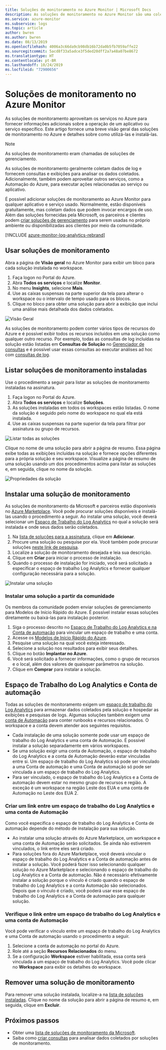 ```yaml
---
title: Soluções de monitoramento no Azure Monitor | Microsoft Docs
description: As soluções de monitoramento no Azure Monitor são uma coleção de regras de lógica, visualização e aquisição de dados que fornecem métricas centradas em torno de uma área específica do problema.  Este artigo fornece informações sobre como instalar e usar soluções de monitoramento.
ms.service: azure-monitor
ms.subservice: logs
ms.topic: article
author: bwren
ms.author: bwren
ms.date: 08/13/2019
ms.openlocfilehash: 4006a3c66da9cb98db16b72da0b5fb7059affe22
ms.sourcegitcommit: 5acd8f33a5adce3f5ded20dff2a7a48a07be8672
ms.translationtype: HT
ms.contentlocale: pt-BR
ms.lasthandoff: 10/24/2019
ms.locfileid: "72900656"
---
```

# <a name="monitoring-solutions-in-azure-monitor"></a>Soluções de monitoramento no Azure Monitor
As soluções de monitoramento aproveitam os serviços no Azure para fornecer informações adicionais sobre a operação de um aplicativo ou serviço específico. Este artigo fornece uma breve visão geral das soluções de monitoramento no Azure e detalhes sobre como utilizá-las e instalá-las.

> [!NOTE]
> As soluções de monitoramento eram chamadas de soluções de gerenciamento.

As soluções de monitoramento geralmente coletam dados de log e fornecem consultas e exibições para analisar os dados coletados. Adicionalmente, também podem aproveitar outros serviços, como a Automação do Azure, para executar ações relacionadas ao serviço ou aplicativo.

É possível adicionar soluções de monitoramento ao Azure Monitor para qualquer aplicativo e serviço usado. Normalmente, estão disponíveis gratuitamente, mas coletam dados que podem invocar encargos de uso. Além das soluções fornecidas pela Microsoft, os parceiros e clientes podem [criar soluções de gerenciamento](solutions-creating.md) para serem usadas no próprio ambiente ou disponibilizadas aos clientes por meio da comunidade.

[!INCLUDE [azure-monitor-log-analytics-rebrand](../../../includes/azure-monitor-log-analytics-rebrand.md)]

## <a name="use-monitoring-solutions"></a>Usar soluções de monitoramento
Abra a página de **Visão geral** no Azure Monitor para exibir um bloco para cada solução instalada no workspace. 

1. Faça logon no Portal do Azure.
1. Abra **Todos os serviços** e localize **Monitor**.
1. No menu **Insights**, selecione **Mais**.
1. Use as caixas suspensas na parte superior da tela para alterar o workspace ou o intervalo de tempo usado para os blocos.
1. Clique no bloco para obter uma solução para abrir a exibição que inclui uma análise mais detalhada dos dados coletados.

![Visão Geral](media/solutions/overview.png)

As soluções de monitoramento podem conter vários tipos de recursos do Azure e é possível exibir todos os recursos incluídos em uma solução como qualquer outro recurso. Por exemplo, todas as consultas de log incluídas na solução estão listadas em **Consultas de Solução** no [Gerenciador de consultas](../log-query/get-started-portal.md#load-queries) e é possível usar essas consultas ao executar análises ad hoc com [consultas de log](../log-query/log-query-overview.md).

## <a name="list-installed-monitoring-solutions"></a>Listar soluções de monitoramento instaladas 
Use o procedimento a seguir para listar as soluções de monitoramento instaladas na assinatura.

1. Faça logon no Portal do Azure.
1. Abra **Todos os serviços** e localize **Soluções**.
4. As soluções instaladas em todos os workspaces estão listadas. O nome da solução é seguido pelo nome do workspace no qual ela está instalada.
1. Use as caixas suspensas na parte superior da tela para filtrar por assinatura ou grupo de recursos.


![Listar todas as soluções](media/solutions/list-solutions-all.png)

Clique no nome de uma solução para abrir a página de resumo. Essa página exibe todas as exibições incluídas na solução e fornece opções diferentes para a própria solução e seu workspace. Visualize a página de resumo de uma solução usando um dos procedimentos acima para listar as soluções e, em seguida, clique no nome da solução.

![Propriedades da solução](media/solutions/solution-properties.png)



## <a name="install-a-monitoring-solution"></a>Instalar uma solução de monitoramento
As soluções de monitoramento da Microsoft e parceiros estão disponíveis no [Azure Marketplace](https://azuremarketplace.microsoft.com). Você pode procurar soluções disponíveis e instalá-las usando o procedimento a seguir. Ao instalar uma solução, você deverá selecionar um [Espaço de Trabalho do Log Analytics](../platform/manage-access.md) no qual a solução será instalada e onde seus dados serão coletados.

1. Na [lista de soluções para a assinatura](#list-installed-monitoring-solutions), clique em **Adicionar**.
1. Procure uma solução ou pesquise por ela. Você também pode procurar soluções [neste link de pesquisa](https://azuremarketplace.microsoft.com/en-us/marketplace/apps/category/management-tools?page=1&subcategories=management-solutions).
1. Localize a solução de monitoramento desejada e leia sua descrição.
1. Clique em **Criar** para iniciar o processo de instalação.
1. Quando o processo de instalação for iniciado, você será solicitado a especificar o espaço de trabalho Log Analytics e fornecer qualquer configuração necessária para a solução.

![Instalar uma solução](media/solutions/install-solution.png)

### <a name="install-a-solution-from-the-community"></a>Instalar uma solução a partir da comunidade
Os membros da comunidade podem enviar soluções de gerenciamento para Modelos de Início Rápido do Azure. É possível instalar essas soluções diretamente ou baixá-las para instalação posterior.

1. Siga o processo descrito no [Espaço de Trabalho do Log Analytics e na Conta de automação](#log-analytics-workspace-and-automation-account) para vincular um espaço de trabalho e uma conta.
2. Acesse os [Modelos de Início Rápido do Azure](https://azure.microsoft.com/documentation/templates/). 
3. Pesquise uma solução na qual você esteja interessado.
4. Selecione a solução nos resultados para exibir seus detalhes.
5. Clique no botão **Implantar no Azure**.
6. Você será solicitado a fornecer informações, como o grupo de recursos e o local, além dos valores de quaisquer parâmetros na solução.
7. Clique em **Comprar** para instalar a solução.


## <a name="log-analytics-workspace-and-automation-account"></a>Espaço de Trabalho do Log Analytics e Conta de automação
Todas as soluções de monitoramento exigem um [espaço de trabalho do Log Analytics](../platform/manage-access.md) para armazenar dados coletados pela solução e hospedar as exibições e pesquisas de logs. Algumas soluções também exigem uma [conta de Automação](../../automation/automation-security-overview.md#automation-account-overview) para conter runbooks e recursos relacionados. O workspace e a conta devem atender aos seguintes requisitos.

* Cada instalação de uma solução somente pode usar um espaço de trabalho do Log Analytics e uma conta de Automação. É possível instalar a solução separadamente em vários workspaces.
* Se uma solução exigir uma conta de Automação, o espaço de trabalho do Log Analytics e a conta de Automação deverão estar vinculadas entre si. Um espaço de trabalho do Log Analytics só pode ser vinculado a uma Conta de automação e uma Conta de automação só pode ser vinculada a um espaço de trabalho do Log Analytics.
* Para ser vinculado, o espaço de trabalho do Log Analytics e a Conta de automação devem estar no mesmo grupo de recursos e região. A exceção é um workspace na região Leste dos EUA e uma conta de Automação no Leste dos EUA 2.

### <a name="create-a-link-between-a-log-analytics-workspace-and-automation-account"></a>Criar um link entre um espaço de trabalho do Log Analytics e uma conta de Automação
Como você especifica o espaço de trabalho do Log Analytics e Conta de automação depende do método de instalação para sua solução.

* Ao instalar uma solução através do Azure Marketplace, um workspace e uma conta de Automação serão solicitados. Se ainda não estiverem vinculados, o link entre eles será criado.
* Para soluções fora do Azure Marketplace, você deverá vincular o espaço de trabalho do Log Analytics e a Conta de automação antes de instalar a solução. Você poderá fazer isso selecionando qualquer solução no Azure Marketplace e selecionando o espaço de trabalho do Log Analytics e a Conta de automação. Não é necessário efetivamente instalar a solução porque o vínculo é criado quando o espaço de trabalho do Log Analytics e a conta Automação são selecionados. Depois que o vínculo é criado, você poderá usar esse espaço de trabalho do Log Analytics e a Conta de automação para qualquer solução.

### <a name="verify-the-link-between-a-log-analytics-workspace-and-automation-account"></a>Verifique o link entre um espaço de trabalho do Log Analytics e uma conta de Automação
Você pode verificar o vínculo entre um espaço de trabalho do Log Analytics e uma Conta de automação usando o procedimento a seguir.

1. Selecione a conta de automação no portal do Azure.
1. Role até a seção **Recursos Relacionados** do menu.
1. Se a configuração **Workspace** estiver habilitada, essa conta será vinculada a um espaço de trabalho do Log Analytics. Você pode clicar no **Workspace** para exibir os detalhes do workspace.

## <a name="remove-a-monitoring-solution"></a>Remover uma solução de monitoramento
Para remover uma solução instalada, localize-a na [lista de soluções instaladas](#list-installed-monitoring-solutions). Clique no nome da solução para abrir a página de resumo e, em seguida, clique em **Excluir**.


## <a name="next-steps"></a>Próximos passos
* Obter uma [lista de soluções de monitoramento da Microsoft](solutions-inventory.md).
* Saiba como [criar consultas](../log-query/log-query-overview.md) para analisar dados coletados por soluções de monitoramento.

